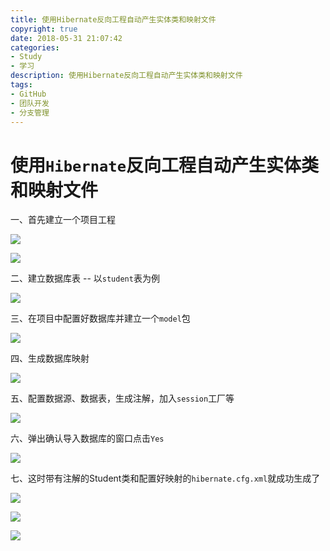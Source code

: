 ```yaml
---
title: 使用Hibernate反向工程自动产生实体类和映射文件
copyright: true
date: 2018-05-31 21:07:42
categories: 
- Study
- 学习
description: 使用Hibernate反向工程自动产生实体类和映射文件
tags: 
- GitHub
- 团队开发
- 分支管理
---
```


# 使用`Hibernate`反向工程自动产生实体类和映射文件
一、首先建立一个项目工程

![](http://ovefvi4g3.bkt.clouddn.com/15277723472277.jpg)

![](http://ovefvi4g3.bkt.clouddn.com/15277723650082.jpg)

二、建立数据库表 -- 以`student`表为例

![](http://ovefvi4g3.bkt.clouddn.com/15277723715962.jpg)

三、在项目中配置好数据库并建立一个`model`包

![](http://ovefvi4g3.bkt.clouddn.com/15277723817153.jpg)

四、生成数据库映射

![](http://ovefvi4g3.bkt.clouddn.com/15277723907995.jpg)

五、配置数据源、数据表，生成注解，加入`session`工厂等

![](http://ovefvi4g3.bkt.clouddn.com/15277724158885.jpg)

六、弹出确认导入数据库的窗口点击`Yes`

![](http://ovefvi4g3.bkt.clouddn.com/15277724212068.jpg)

七、这时带有注解的Student类和配置好映射的`hibernate.cfg.xml`就成功生成了

![](http://ovefvi4g3.bkt.clouddn.com/15277724421831.jpg)

![](http://ovefvi4g3.bkt.clouddn.com/15277724461962.jpg)

![](http://ovefvi4g3.bkt.clouddn.com/15277724509277.jpg)

